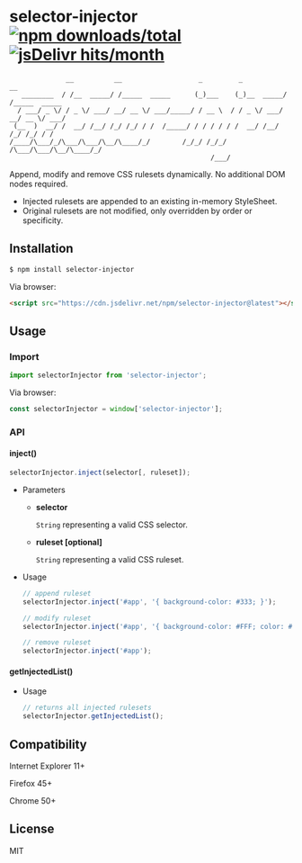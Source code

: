 # selector-injector [![npm downloads/total][npm-downloads-badge]][npm-downloads-url] [![jsDelivr hits/month][jsDelivr-hits-badge]][jsDelivr-hits-url]

```
              __          __                   _         _           __
   ________  / /__  _____/ /_____  _____      (_)___    (_)__  _____/ /_____  _____
  / ___/ _ \/ / _ \/ ___/ __/ __ \/ ___/_____/ / __ \  / / _ \/ ___/ __/ __ \/ ___/
 (__  )  __/ /  __/ /__/ /_/ /_/ / /  /_____/ / / / / / /  __/ /__/ /_/ /_/ / /
/____/\___/_/\___/\___/\__/\____/_/        /_/_/ /_/_/ /\___/\___/\__/\____/_/
                                                  /___/
```

Append, modify and remove CSS rulesets dynamically. No additional DOM nodes required.

* Injected rulesets are appended to an existing in-memory StyleSheet.
* Original rulesets are not modified, only overridden by order or specificity.

## Installation

```sh
$ npm install selector-injector
```

Via browser:

```html
<script src="https://cdn.jsdelivr.net/npm/selector-injector@latest"></script>
```

## Usage

### Import
```js
import selectorInjector from 'selector-injector';
```

Via browser:

```js
const selectorInjector = window['selector-injector'];
```

### API

#### inject()

```js
selectorInjector.inject(selector[, ruleset]);
```
* Parameters

  * **selector**

    `String` representing a valid CSS selector.


  * **ruleset [optional]**

    `String` representing a valid CSS ruleset.

* Usage

    ```js
    // append ruleset
    selectorInjector.inject('#app', '{ background-color: #333; }');

    // modify ruleset
    selectorInjector.inject('#app', '{ background-color: #FFF; color: #333; }');

    // remove ruleset
    selectorInjector.inject('#app');
    ```

#### getInjectedList()

* Usage

    ```js
    // returns all injected rulesets
    selectorInjector.getInjectedList();
    ```

## Compatibility

Internet Explorer 11+

Firefox 45+

Chrome 50+

## License

MIT

[npm-downloads-badge]: https://img.shields.io/npm/dt/selector-injector.svg?style=rounded
[npm-downloads-url]: https://www.npmjs.com/package/selector-injector
[jsDelivr-hits-badge]: https://data.jsdelivr.com/v1/package/npm/selector-injector/badge?style=rounded
[jsDelivr-hits-url]: https://www.jsdelivr.com/package/npm/selector-injector